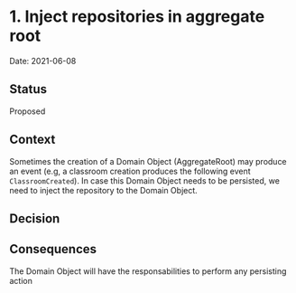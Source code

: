 # 1. Inject repositories in aggregate root

Date: 2021-06-08

## Status

Proposed

## Context

Sometimes the creation of a Domain Object (AggregateRoot) may produce an event (e.g, a classroom creation produces the following event `ClassroomCreated`).
In case this Domain Object needs to be persisted, we need to inject the repository to the Domain Object.  

## Decision



## Consequences

The Domain Object will have the responsabilities to perform any persisting action